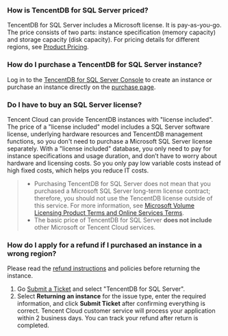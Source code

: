 ### How is TencentDB for SQL Server priced?
TencentDB for SQL Server includes a Microsoft license. It is pay-as-you-go. 
The price consists of two parts: instance specification (memory capacity) and storage capacity (disk capacity). For pricing details for different regions, see [Product Pricing](https://intl.cloud.tencent.com/document/product/238/8294).

### How do I purchase a TencentDB for SQL Server instance?
Log in to the [TencentDB for SQL Server Console](https://console.cloud.tencent.com/sqlserver) to create an instance or purchase an instance directly on the [purchase page](https://buy.cloud.tencent.com/sqlserver).


### Do I have to buy an SQL Server license?
Tencent Cloud can provide TencentDB instances with "license included". The price of a "license included" model includes a SQL Server software license, underlying hardware resources and TencentDB management functions, so you don't need to purchase a Microsoft SQL Server license separately.
With a "license included" database, you only need to pay for instance specifications and usage duration, and don’t have to worry about hardware and licensing costs. So you only pay low variable costs instead of high fixed costs, which helps you reduce IT costs.

>- Purchasing TencentDB for SQL Server does not mean that you purchased a Microsoft SQL Server long-term license contract; therefore, you should not use the TencentDB license outside of this service. For more information, see [Microsoft Volume Licensing Product Terms and Online Services Terms](http://www.microsoftvolumelicensing.com/ProductResults.aspx?doc=Product%20Terms,OST&fid=20).
>- The basic price of TencentDB for SQL Server **does not include** other Microsoft or Tencent Cloud services.


### How do I apply for a refund if I purchased an instance in a wrong region?
Please read the [refund instructions](https://cloud.tencent.com/document/product/238/32871) and policies before returning the instance.
1. Go [Submit a Ticket](https://console.cloud.tencent.com/workorder/category) and select "TencentDB for SQL Server".
2. Select **Returning an instance** for the issue type, enter the required information, and click **Submit Ticket** after confirming everything is correct.
Tencent Cloud customer service will process your application within 2 business days. You can track your refund after return is completed.
